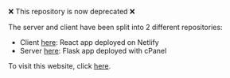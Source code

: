 ❌ This repository is now deprecated ❌  

The server and client have been split into 2 different repositories:
- Client [here](https://github.com/pierregoaer/electricien-nimes-client): React app deployed on Netlify
- Server [here](https://github.com/pierregoaer/electricien-nimes-server): Flask app deployed with cPanel  

To visit this website, click [here](https://electricien-nimes.com/).
